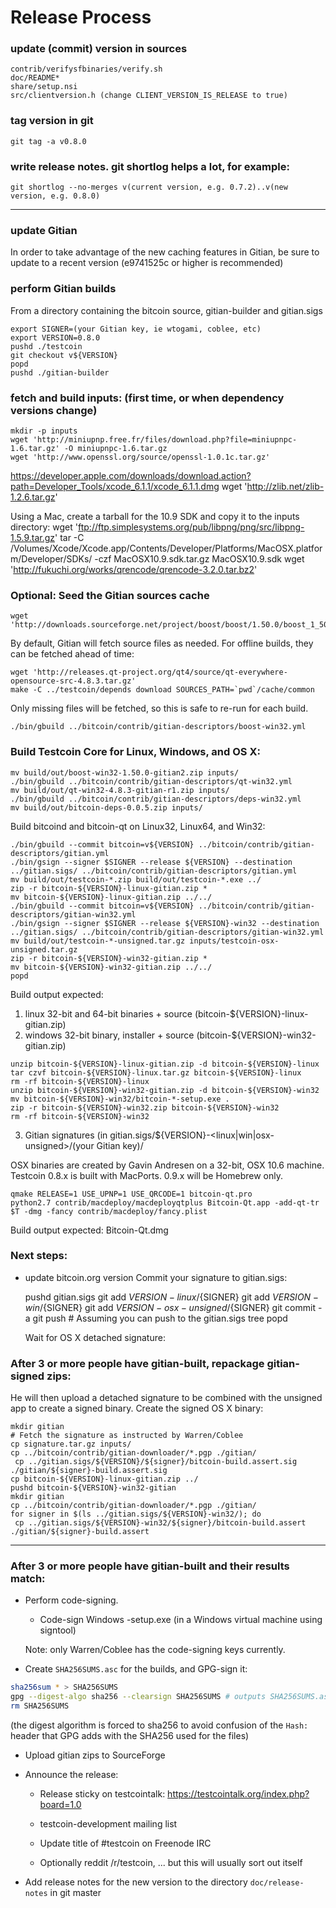 Release Process
====================

### update (commit) version in sources

	contrib/verifysfbinaries/verify.sh
	doc/README*
	share/setup.nsi
	src/clientversion.h (change CLIENT_VERSION_IS_RELEASE to true)

### tag version in git

	git tag -a v0.8.0

### write release notes. git shortlog helps a lot, for example:

	git shortlog --no-merges v(current version, e.g. 0.7.2)..v(new version, e.g. 0.8.0)

* * *

### update Gitian

 In order to take advantage of the new caching features in Gitian, be sure to update to a recent version (e9741525c or higher is recommended)

### perform Gitian builds

 From a directory containing the bitcoin source, gitian-builder and gitian.sigs
  
    export SIGNER=(your Gitian key, ie wtogami, coblee, etc)
	export VERSION=0.8.0
	pushd ./testcoin
	git checkout v${VERSION}
	popd
	pushd ./gitian-builder

### fetch and build inputs: (first time, or when dependency versions change)

	mkdir -p inputs
	wget 'http://miniupnp.free.fr/files/download.php?file=miniupnpc-1.6.tar.gz' -O miniupnpc-1.6.tar.gz
	wget 'http://www.openssl.org/source/openssl-1.0.1c.tar.gz'

 https://developer.apple.com/downloads/download.action?path=Developer_Tools/xcode_6.1.1/xcode_6.1.1.dmg
	wget 'http://zlib.net/zlib-1.2.6.tar.gz'

Using a Mac, create a tarball for the 10.9 SDK and copy it to the inputs directory:
	wget 'ftp://ftp.simplesystems.org/pub/libpng/png/src/libpng-1.5.9.tar.gz'
	tar -C /Volumes/Xcode/Xcode.app/Contents/Developer/Platforms/MacOSX.platform/Developer/SDKs/ -czf MacOSX10.9.sdk.tar.gz MacOSX10.9.sdk
	wget 'http://fukuchi.org/works/qrencode/qrencode-3.2.0.tar.bz2'

### Optional: Seed the Gitian sources cache

	wget 'http://downloads.sourceforge.net/project/boost/boost/1.50.0/boost_1_50_0.tar.bz2'

By default, Gitian will fetch source files as needed. For offline builds, they can be fetched ahead of time:

	wget 'http://releases.qt-project.org/qt4/source/qt-everywhere-opensource-src-4.8.3.tar.gz'
	make -C ../testcoin/depends download SOURCES_PATH=`pwd`/cache/common

Only missing files will be fetched, so this is safe to re-run for each build.

	./bin/gbuild ../bitcoin/contrib/gitian-descriptors/boost-win32.yml

### Build Testcoin Core for Linux, Windows, and OS X:

	mv build/out/boost-win32-1.50.0-gitian2.zip inputs/
	./bin/gbuild ../bitcoin/contrib/gitian-descriptors/qt-win32.yml
	mv build/out/qt-win32-4.8.3-gitian-r1.zip inputs/
	./bin/gbuild ../bitcoin/contrib/gitian-descriptors/deps-win32.yml
	mv build/out/bitcoin-deps-0.0.5.zip inputs/

Build bitcoind and bitcoin-qt on Linux32, Linux64, and Win32:

	./bin/gbuild --commit bitcoin=v${VERSION} ../bitcoin/contrib/gitian-descriptors/gitian.yml
	./bin/gsign --signer $SIGNER --release ${VERSION} --destination ../gitian.sigs/ ../bitcoin/contrib/gitian-descriptors/gitian.yml
	mv build/out/testcoin-*.zip build/out/testcoin-*.exe ../
	zip -r bitcoin-${VERSION}-linux-gitian.zip *
	mv bitcoin-${VERSION}-linux-gitian.zip ../../
	./bin/gbuild --commit bitcoin=v${VERSION} ../bitcoin/contrib/gitian-descriptors/gitian-win32.yml
	./bin/gsign --signer $SIGNER --release ${VERSION}-win32 --destination ../gitian.sigs/ ../bitcoin/contrib/gitian-descriptors/gitian-win32.yml
	mv build/out/testcoin-*-unsigned.tar.gz inputs/testcoin-osx-unsigned.tar.gz
	zip -r bitcoin-${VERSION}-win32-gitian.zip *
	mv bitcoin-${VERSION}-win32-gitian.zip ../../
	popd
 
 Build output expected:

  1. linux 32-bit and 64-bit binaries + source (bitcoin-${VERSION}-linux-gitian.zip)
  2. windows 32-bit binary, installer + source (bitcoin-${VERSION}-win32-gitian.zip)
  
	unzip bitcoin-${VERSION}-linux-gitian.zip -d bitcoin-${VERSION}-linux
	tar czvf bitcoin-${VERSION}-linux.tar.gz bitcoin-${VERSION}-linux
	rm -rf bitcoin-${VERSION}-linux
	unzip bitcoin-${VERSION}-win32-gitian.zip -d bitcoin-${VERSION}-win32
	mv bitcoin-${VERSION}-win32/bitcoin-*-setup.exe .
	zip -r bitcoin-${VERSION}-win32.zip bitcoin-${VERSION}-win32
	rm -rf bitcoin-${VERSION}-win32
	
  3. Gitian signatures (in gitian.sigs/${VERSION}-<linux|win|osx-unsigned>/(your Gitian key)/

  OSX binaries are created by Gavin Andresen on a 32-bit, OSX 10.6 machine.
  Testcoin 0.8.x is built with MacPorts.  0.9.x will be Homebrew only.
  
	qmake RELEASE=1 USE_UPNP=1 USE_QRCODE=1 bitcoin-qt.pro
	python2.7 contrib/macdeploy/macdeployqtplus Bitcoin-Qt.app -add-qt-tr $T -dmg -fancy contrib/macdeploy/fancy.plist

 Build output expected: Bitcoin-Qt.dmg
 
### Next steps:

* update bitcoin.org version
Commit your signature to gitian.sigs:

	pushd gitian.sigs
	git add ${VERSION}-linux/${SIGNER}
	git add ${VERSION}-win/${SIGNER}
	git add ${VERSION}-osx-unsigned/${SIGNER}
	git commit -a
	git push  # Assuming you can push to the gitian.sigs tree
	popd

  Wait for OS X detached signature:

### After 3 or more people have gitian-built, repackage gitian-signed zips:

He will then upload a detached signature to be combined with the unsigned app to create a signed binary.
  Create the signed OS X binary:
  
	mkdir gitian
	# Fetch the signature as instructed by Warren/Coblee
	cp signature.tar.gz inputs/
	cp ../bitcoin/contrib/gitian-downloader/*.pgp ./gitian/
	 cp ../gitian.sigs/${VERSION}/${signer}/bitcoin-build.assert.sig ./gitian/${signer}-build.assert.sig
	cp bitcoin-${VERSION}-linux-gitian.zip ../
	pushd bitcoin-${VERSION}-win32-gitian
	mkdir gitian
	cp ../bitcoin/contrib/gitian-downloader/*.pgp ./gitian/
	for signer in $(ls ../gitian.sigs/${VERSION}-win32/); do
	 cp ../gitian.sigs/${VERSION}-win32/${signer}/bitcoin-build.assert ./gitian/${signer}-build.assert

-------------------------------------------------------------------------

### After 3 or more people have gitian-built and their results match:

- Perform code-signing.

    - Code-sign Windows -setup.exe (in a Windows virtual machine using signtool)

  Note: only Warren/Coblee has the code-signing keys currently.

- Create `SHA256SUMS.asc` for the builds, and GPG-sign it:

```bash
sha256sum * > SHA256SUMS
gpg --digest-algo sha256 --clearsign SHA256SUMS # outputs SHA256SUMS.asc
rm SHA256SUMS
```

(the digest algorithm is forced to sha256 to avoid confusion of the `Hash:` header that GPG adds with the SHA256 used for the files)

- Upload gitian zips to SourceForge

- Announce the release:

  - Release sticky on testcointalk: https://testcointalk.org/index.php?board=1.0

  - testcoin-development mailing list

  - Update title of #testcoin on Freenode IRC

  - Optionally reddit /r/testcoin, ... but this will usually sort out itself

- Add release notes for the new version to the directory `doc/release-notes` in git master

